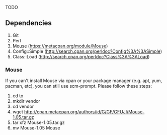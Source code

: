 TODO

## Dependencies

1. Git
1. Perl
1. Mouse (https://metacpan.org/module/Mouse)
1. Config::Simple (http://search.cpan.org/perldoc?Config%3A%3ASimple)
1. Class::Load (http://search.cpan.org/perldoc?Class%3A%3ALoad)

### Mouse

If you can't install Mouse via cpan or your package manager (e.g. apt, yum,
pacman, etc), you can still use scm-prompt.  Please follow these steps:

1. cd to <path to scm-prompt>
1. mkdir vendor
1. cd vendor
1. wget http://cpan.metacpan.org/authors/id/G/GF/GFUJI/Mouse-1.05.tar.gz
1. tar xfz Mouse-1.05.tar.gz
1. mv Mouse-1.05 Mouse

